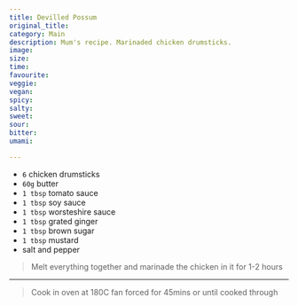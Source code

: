 ```yaml
---
title: Devilled Possum
original_title:
category: Main
description: Mum's recipe. Marinaded chicken drumsticks. 
image:
size:
time:
favourite:
veggie:
vegan:
spicy:
salty:
sweet:
sour:
bitter:
umami:

---
```


<!---
Here down is where you want steps/ingredients. An example of a step is:
---

* `1/4 cup` Soy Sauce
* `1/4 cup` Mirin
* `1/4 cup` Sake
* `1 tsp` Sugar

>In a small saucepan, combine all the ingredients for the marinade

---
Note the triple dashes, paragraph spaces, back dashes and other formatting.
-->

* `6` chicken drumsticks
* `60g` butter
* `1 tbsp` tomato sauce
* `1 tbsp` soy sauce
* `1 tbsp` worsteshire sauce
* `1 tbsp` grated ginger
* `1 tbsp` brown sugar
* `1 tbsp` mustard
* salt and pepper

>Melt everything together and marinade the chicken in it for 1-2 hours

---

>Cook in oven at 180C fan forced for 45mins or until cooked through